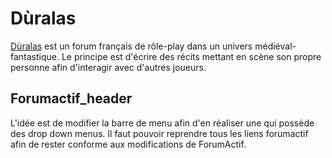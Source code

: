 # Dùralas

[Dùralas][1] est un forum français de rôle-play dans un univers médiéval-fantastique. 
Le principe est d'écrire des récits mettant en scène son propre personne afin d'interagir avec d'autres joueurs.

## Forumactif_header

L'idée est de modifier la barre de menu afin d'en réaliser une qui possède des drop down menus. 
Il faut pouvoir reprendre tous les liens forumactif afin de rester conforme aux modifications de ForumActif.



[1]: http://www.lemondededuralas.org/
